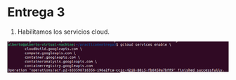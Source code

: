 # Entrega 3

1. Habilitamos los servicios cloud.

![](https://github.com/AlbertoSanBon/asr/blob/10e946d0ae84d11da58f8fa3352a962c3bf50458/practica6entrega3/imgs/Habilitamos%20servicios%20cloud%20(1).png)
